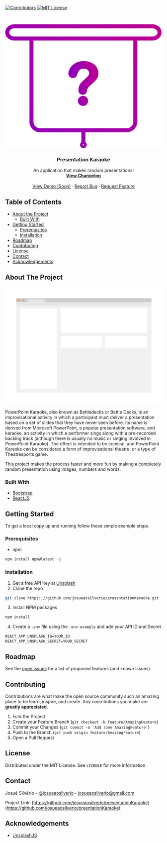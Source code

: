 [![Contributors][contributors-shield]][contributors-url]
[![MIT License][license-shield]][license-url]



<!-- PROJECT LOGO -->
<br />
<p align="center">
  <a href="https://github.com/josueaosilverio/presentationKaraoke">
    <img src="src/assets/img/logo.svg" alt="Logo">
  </a>

  <h3 align="center">Presentation Karaoke</h3>

  <p align="center">
    An application that makes random presentations!
    <br />
    <a href="CHANGELOG.md"><strong>View Changelog</strong></a>
    <br />
    <br />
    <a href="https://github.com/josueaosilverio/presentationKaraoke">View Demo (Soon)</a>
    ·
    <a href="https://github.com/josueaosilverio/presentationKaraoke/issues">Report Bug</a>
    ·
    <a href="https://github.com/josueaosilverio/presentationKaraoke/issues">Request Feature</a>
  </p>
</p>



<!-- TABLE OF CONTENTS -->
## Table of Contents

* [About the Project](#about-the-project)
  * [Built With](#built-with)
* [Getting Started](#getting-started)
  * [Prerequisites](#prerequisites)
  * [Installation](#installation)
* [Roadmap](#roadmap)
* [Contributing](#contributing)
* [License](#license)
* [Contact](#contact)
* [Acknowledgements](#acknowledgements)



<!-- ABOUT THE PROJECT -->
## About The Project

[![Product Name Screen Shot][product-screenshot]](https://github.com/josueaosilverio/presentationKaraoke)

PowerPoint Karaoke, also known as Battledecks or Battle Decks, is an improvisational activity in which a participant must deliver a presentation based on a set of slides that they have never seen before. Its name is derived from Microsoft PowerPoint, a popular presentation software, and karaoke, an activity in which a performer sings along with a pre-recorded backing track (although there is usually no music or singing involved in PowerPoint Karaoke). The effect is intended to be comical, and PowerPoint Karaoke can be considered a form of improvisational theatre, or a type of Theatresports game.

This project makes the process faster and more fun by making a completely random presentation using images, numbers and words.

### Built With
* [Bootstrap](https://getbootstrap.com)
* [ReactJS](https://reactjs.org)




<!-- GETTING STARTED -->
## Getting Started

To get a local copy up and running follow these simple example steps.

### Prerequisites

* npm
```sh
npm install npm@latest -g
```

### Installation

1. Get a free API Key at [Unsplash](https://unsplash.com/developers)
2. Clone the repo
```sh
git clone https:://github.com/josueaosilverio/presentationKaraoke.git
```
3. Install NPM packages
```sh
npm install
```
4. Create a `.env` file using the `.env.example` and add your API ID and Secret
```JS
REACT_APP_UNSPLASH_ID=YOUR_ID
REACT_APP_UNSPLASH_SECRET=YOUR_SECRET
```



<!-- ROADMAP -->
## Roadmap

See the [open issues](https://github.com/othneildrew/Best-README-Template/issues) for a list of proposed features (and known issues).



<!-- CONTRIBUTING -->
## Contributing

Contributions are what make the open source community such an amazing place to be learn, inspire, and create. Any contributions you make are **greatly appreciated**.

1. Fork the Project
2. Create your Feature Branch (`git checkout -b feature/AmazingFeature`)
3. Commit your Changes (`git commit -m 'Add some AmazingFeature'`)
4. Push to the Branch (`git push origin feature/AmazingFeature`)
5. Open a Pull Request



<!-- LICENSE -->
## License

Distributed under the MIT License. See `LICENSE` for more information.



<!-- CONTACT -->
## Contact

Josué Silvério - [@josueaosilverio](https://twitter.com/josueaosilverio) - josueaosilverio@gmail.com

Project Link: [https://github.com/josueaosilverio/presentationKaraoke](https://github.com/josueaosilverio/preentationKaraoke)



<!-- ACKNOWLEDGEMENTS -->
## Acknowledgements
* [UnsplashJS](https://github.com/unsplash/unsplash-js)





<!-- MARKDOWN LINKS & IMAGES -->
<!-- https://www.markdownguide.org/basic-syntax/#reference-style-links -->
[build-shield]: https://img.shields.io/badge/build-passing-brightgreen.svg?style=flat-square
[build-url]: #
[contributors-shield]: https://img.shields.io/badge/contributors-1-orange.svg?style=flat-square
[contributors-url]: https://github.com/josueaosilverio/presentationKaraoke/graphs/contributors
[license-shield]: https://img.shields.io/badge/license-MIT-blue.svg?style=flat-square
[license-url]: https://choosealicense.com/licenses/mit
[product-screenshot]: src/assets/img/screenshot.png

